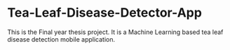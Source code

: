 # Tea-Leaf-Disease-Detector-App
This is the Final year thesis project. It is a Machine Learning based tea leaf disease detection mobile application.
